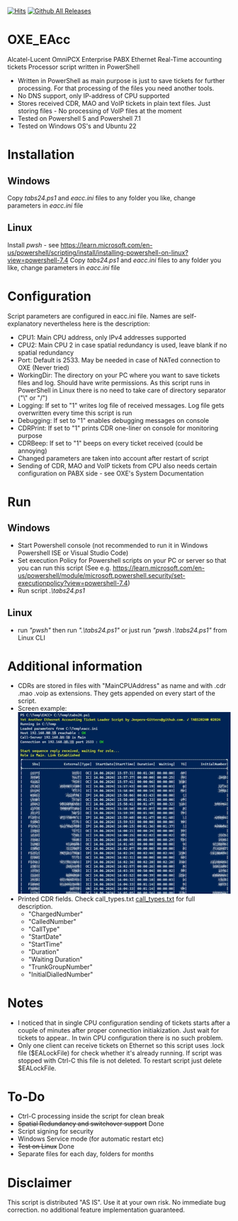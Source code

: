 [![Hits](https://hits.sh/github.com/Jeepers-Gitters/OXE_EAcc.svg)](https://hits.sh/github.com/Jeepers-Gitters/OXE_EAcc/)
[![Github All Releases](https://img.shields.io/github/downloads/Jeepers-Gitters/OXE_EAcc/total.svg)]()
# OXE_EAcc
 Alcatel-Lucent OmniPCX Enterprise PABX Ethernet Real-Time accounting tickets Processor script written in PowerShell
* Written in PowerShell as main purpose is just to save tickets for further processing. For that processing of the files you need another tools.
* No DNS support, only IP-address of CPU supported
* Stores received CDR, MAO and VoIP tickets in plain text files. Just storing files - No processing of VoIP files at the moment
* Tested on Powershell 5 and Powershell 7.1
* Tested  on Windows OS's and Ubuntu 22
# Installation
## Windows 
 Copy _tabs24.ps1_ and _eacc.ini_ files to any folder you like, change parameters in _eacc.ini_ file
## Linux
 Install _pwsh_ - see <https://learn.microsoft.com/en-us/powershell/scripting/install/installing-powershell-on-linux?view=powershell-7.4>
 Copy _tabs24.ps1_ and _eacc.ini_ files to any folder you like, change parameters in _eacc.ini_ file
# Configuration
 Script parameters are configured in eacc.ini file. Names are self-explanatory nevertheless here is the description:
 - CPU1: Main CPU address, only IPv4 addresses supported
 - CPU2: Main CPU 2 in case spatial redundancy is used, leave blank if no spatial redundancy
 - Port: Default is 2533. May be needed in case of NATed connection to OXE (Never tried)
 - WorkingDir: The directory on your PC where you want to save tickets files and log. Should have write permissions. As this script runs in PowerShell in Linux there is no need to take care of directory separator ("\\" or "/")
 - Logging: If set to "1" writes log file of received messages. Log file gets overwritten every time this script is run
 - Debugging: If set to "1" enables debugging messages on console
 - CDRPrint: If set to "1" prints CDR one-liner on console for monitoring purpose
 - CDRBeep: If set to "1" beeps on every ticket received (could be annoying)
 - Changed parameters are taken into account after restart of script
 - Sending of CDR, MAO and VoIP tickets from CPU also needs certain configuration on PABX side - see OXE's System Documentation 
# Run
## Windows 
 * Start Powershell console (not recommended to run it in Windows Powershell ISE or Visual Studio Code)
 * Set execution Policy for Powershell scripts on your PC or server so that you can run this script (See e.g. <https://learn.microsoft.com/en-us/powershell/module/microsoft.powershell.security/set-executionpolicy?view=powershell-7.4>)
 * Run script _.\tabs24.ps1_
## Linux
 * run _"pwsh"_ then run _".\tabs24.ps1"_ or just run _"pwsh .\tabs24.ps1"_ from Linux CLI
# Additional information
 * CDRs are stored in files with "MainCPUAddress" as name and with .cdr .mao .voip as extensions. They gets appended on every start of the script.
 * Screen example:
![изображение](https://github.com/Jeepers-Gitters/OXE_EAcc/blob/01edf063fa7f6bb095ea26283e51f405a9fd0146/163.jpg)
 * Printed CDR fields. Check call_types.txt [call_types.txt](https://github.com/Jeepers-Gitters/OXE_EAcc/blob/main/call_types.txt) for full description.
    - "ChargedNumber"
    - "CalledNumber"
    - "CallType"
    - "StartDate"
    - "StartTime"
    - "Duration"
    - "Waiting Duration"
    - "TrunkGroupNumber"
    - "InitialDialledNumber"
# Notes
 * I noticed that in single CPU configuration sending of tickets starts after a couple of minutes after proper connection initiakization. Just wait for tickets to appear.. In twin CPU configuration there is no such problem.
 * Only one client can receive tickets on Ethernet so this script uses .lock file ($EALockFile) for check whether it's already running. If script was stopped with Ctrl-C this file is not deleted. To restart script just delete $EALockFile.  
# To-Do
 * Ctrl-C processing inside the script for clean break
 * ~~Spatial Redundancy and switchover support~~ Done
 * Script signing for security
 * Windows Service mode (for automatic restart etc)
 *  ~~Test on Linux~~ Done
 *  Separate files for each day, folders for months
# Disclaimer
 This script is distributed "AS IS". Use it at your own risk. No immediate bug correction. no additional feature implementation guaranteed. 
 
